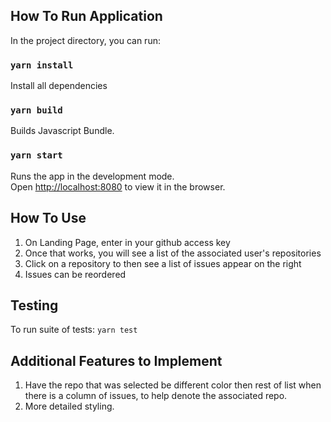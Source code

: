## How To Run Application

In the project directory, you can run:

### `yarn install`
Install all dependencies

### `yarn build`
Builds Javascript Bundle.

### `yarn start`
Runs the app in the development mode.<br>
Open [http://localhost:8080](http://localhost:8080) to view it in the browser.

## How To Use
1. On Landing Page, enter in your github access key
2. Once that works, you will see a list of the associated user's repositories
3. Click on a repository to then see a list of issues appear on the right
4. Issues can be reordered

## Testing
To run suite of tests: `yarn test`

## Additional Features to Implement
1. Have the repo that was selected be different color then rest of list when there is a column of issues, to help denote the associated repo.
2. More detailed styling.

